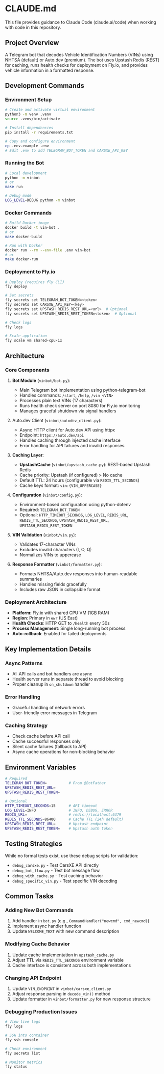 # CLAUDE.md

This file provides guidance to Claude Code (claude.ai/code) when working with code in this repository.

## Project Overview

A Telegram bot that decodes Vehicle Identification Numbers (VINs) using NHTSA (default) or Auto.dev (premium). The bot uses Upstash Redis (REST) for caching, runs health checks for deployment on Fly.io, and provides vehicle information in a formatted response.

## Development Commands

### Environment Setup
```bash
# Create and activate virtual environment
python3 -m venv .venv
source .venv/bin/activate

# Install dependencies
pip install -r requirements.txt

# Copy and configure environment
cp .env.example .env
# Edit .env to add TELEGRAM_BOT_TOKEN and CARSXE_API_KEY
```

### Running the Bot
```bash
# Local development
python -m vinbot
# or
make run

# Debug mode
LOG_LEVEL=DEBUG python -m vinbot
```

### Docker Commands
```bash
# Build Docker image
docker build -t vin-bot .
# or
make docker-build

# Run with Docker
docker run --rm --env-file .env vin-bot
# or
make docker-run
```

### Deployment to Fly.io
```bash
# Deploy (requires fly CLI)
fly deploy

# Set secrets
fly secrets set TELEGRAM_BOT_TOKEN=<token>
fly secrets set CARSXE_API_KEY=<key>
fly secrets set UPSTASH_REDIS_REST_URL=<url>  # Optional
fly secrets set UPSTASH_REDIS_REST_TOKEN=<token>  # Optional

# Check logs
fly logs

# Scale application
fly scale vm shared-cpu-1x
```

## Architecture

### Core Components

1. **Bot Module** (`vinbot/bot.py`):
   - Main Telegram bot implementation using python-telegram-bot
   - Handles commands: `/start`, `/help`, `/vin <VIN>`
   - Processes plain text VINs (17 characters)
   - Runs health check server on port 8080 for Fly.io monitoring
   - Manages graceful shutdown via signal handlers

2. Auto.dev Client (`vinbot/autodev_client.py`):
   - Async HTTP client for Auto.dev API using httpx
   - Endpoint: `https://auto.dev/api`
   - Handles caching through injected cache interface
   - Error handling for API failures and invalid responses

3. **Caching Layer**:
   - **UpstashCache** (`vinbot/upstash_cache.py`): REST-based Upstash Redis
   - Cache priority: Upstash (if configured) > No cache
   - Default TTL: 24 hours (configurable via `REDIS_TTL_SECONDS`)
   - Cache keys format: `vin:{VIN_UPPERCASE}`

4. **Configuration** (`vinbot/config.py`):
   - Environment-based configuration using python-dotenv
   - Required: `TELEGRAM_BOT_TOKEN`
   - Optional: `HTTP_TIMEOUT_SECONDS`, `LOG_LEVEL`, `REDIS_URL`, `REDIS_TTL_SECONDS`, `UPSTASH_REDIS_REST_URL`, `UPSTASH_REDIS_REST_TOKEN`

5. **VIN Validation** (`vinbot/vin.py`):
   - Validates 17-character VINs
   - Excludes invalid characters (I, O, Q)
   - Normalizes VINs to uppercase

6. **Response Formatter** (`vinbot/formatter.py`):
   - Formats NHTSA/Auto.dev responses into human-readable summaries
   - Handles missing fields gracefully
   - Includes raw JSON in collapsible format

### Deployment Architecture

- **Platform**: Fly.io with shared CPU VM (1GB RAM)
- **Region**: Primary in `ewr` (US East)
- **Health Checks**: HTTP GET to `/health` every 30s
- **Process Management**: Single long-running bot process
- **Auto-rollback**: Enabled for failed deployments

## Key Implementation Details

### Async Patterns
- All API calls and bot handlers are async
- Health server runs in separate thread to avoid blocking
- Proper cleanup in `on_shutdown` handler

### Error Handling
  
- Graceful handling of network errors
- User-friendly error messages in Telegram

### Caching Strategy
- Check cache before API call
- Cache successful responses only
- Silent cache failures (fallback to API)
- Async cache operations for non-blocking behavior

## Environment Variables

```bash
# Required
TELEGRAM_BOT_TOKEN=          # From @BotFather
UPSTASH_REDIS_REST_URL=
UPSTASH_REDIS_REST_TOKEN=

# Optional
HTTP_TIMEOUT_SECONDS=15      # API timeout
LOG_LEVEL=INFO               # INFO, DEBUG, ERROR
REDIS_URL=                   # redis://localhost:6379
REDIS_TTL_SECONDS=86400      # Cache TTL (24h default)
UPSTASH_REDIS_REST_URL=      # Upstash endpoint
UPSTASH_REDIS_REST_TOKEN=    # Upstash auth token
```

## Testing Strategies

While no formal tests exist, use these debug scripts for validation:
- `debug_carsxe.py` - Test CarsXE API directly
- `debug_bot_flow.py` - Test bot message flow
- `debug_with_cache.py` - Test caching behavior
- `debug_specific_vin.py` - Test specific VIN decoding

## Common Tasks

### Adding New Bot Commands
1. Add handler in `bot.py` (e.g., `CommandHandler("newcmd", cmd_newcmd)`)
2. Implement async handler function
3. Update `WELCOME_TEXT` with new command description

### Modifying Cache Behavior
1. Update cache implementation in `upstash_cache.py`
2. Adjust TTL via `REDIS_TTL_SECONDS` environment variable
3. Cache interface is consistent across both implementations

### Changing API Endpoint
1. Update `VIN_ENDPOINT` in `vinbot/carsxe_client.py`
2. Adjust response parsing in `decode_vin()` method
3. Update formatter in `vinbot/formatter.py` for new response structure

### Debugging Production Issues
```bash
# View live logs
fly logs

# SSH into container
fly ssh console

# Check environment
fly secrets list

# Monitor metrics
fly status
```